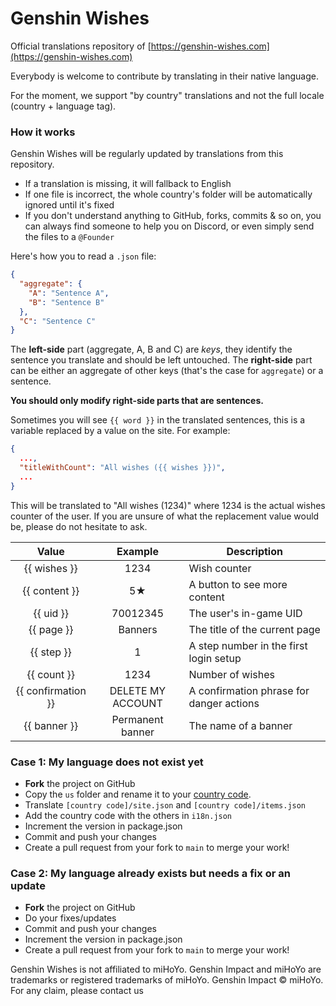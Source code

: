 # Genshin Wishes

Official translations repository of [https://genshin-wishes.com](https://genshin-wishes.com)

Everybody is welcome to contribute by translating in their native language.

For the moment, we support "by country" translations and not the full locale (country + language tag).

### How it works

Genshin Wishes will be regularly updated by translations from this repository.

- If a translation is missing, it will fallback to English
- If one file is incorrect, the whole country's folder will be automatically ignored until it's fixed
- If you don't understand anything to GitHub, forks, commits & so on, you can always find someone to help you on Discord, or even simply send the files to a `@Founder`

Here's how you to read a `.json` file:
```json
{
  "aggregate": {
    "A": "Sentence A",
    "B": "Sentence B"
  },
  "C": "Sentence C"
}
```

The **left-side** part (aggregate, A, B and C) are *keys*, they identify the sentence you translate and should be left untouched.
The **right-side** part can be either an aggregate of other keys (that's the case for `aggregate`) or a sentence.

**You should only modify right-side parts that are sentences.**

Sometimes you will see `{{ word }}` in the translated sentences, this is a variable replaced by a value on the site. For example:

```json
{
  ...,
  "titleWithCount": "All wishes ({{ wishes }})",
  ...
}
```

This will be translated to "All wishes (1234)" where 1234 is the actual wishes counter of the user.
If you are unsure of what the replacement value would be, please do not hesitate to ask.

| Value              | Example           | Description  |
|:------------------:|:-----------------:| ------------ |
| {{ wishes }}       | 1234              | Wish counter |
| {{ content }}      | 5★                | A button to see more content |
| {{ uid }}          | 70012345          | The user's in-game UID |
| {{ page }}         | Banners           | The title of the current page |
| {{ step }}         | 1                 | A step number in the first login setup |
| {{ count }}        | 1234              | Number of wishes |
| {{ confirmation }} | DELETE MY ACCOUNT | A confirmation phrase for danger actions |
| {{ banner }}       | Permanent banner  | The name of a banner |

### Case 1: My language does not exist yet

- **Fork** the project on GitHub
- Copy the `us` folder and rename it to your [country code](https://en.wikipedia.org/wiki/ISO_3166-1_alpha-2#Officially_assigned_code_elements).
- Translate `[country code]/site.json` and `[country code]/items.json`
- Add the country code with the others in `i18n.json`
- Increment the version in package.json
- Commit and push your changes
- Create a pull request from your fork to `main` to merge your work!

### Case 2: My language already exists but needs a fix or an update

- **Fork** the project on GitHub
- Do your fixes/updates
- Commit and push your changes
- Increment the version in package.json
- Create a pull request from your fork to `main` to merge your work!

Genshin Wishes is not affiliated to miHoYo. Genshin Impact and miHoYo are trademarks or registered trademarks of miHoYo. Genshin Impact © miHoYo.
For any claim, please contact us
